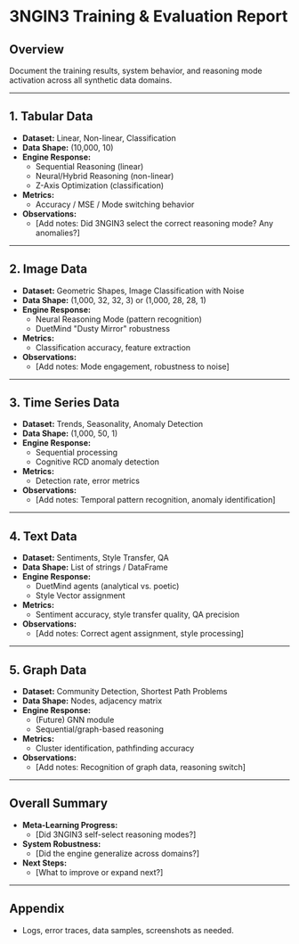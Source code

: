 # 3NGIN3 Training & Evaluation Report

## Overview
Document the training results, system behavior, and reasoning mode activation across all synthetic data domains.

---

## 1. Tabular Data
- **Dataset:** Linear, Non-linear, Classification
- **Data Shape:** (10,000, 10)
- **Engine Response:**  
  - Sequential Reasoning (linear)
  - Neural/Hybrid Reasoning (non-linear)
  - Z-Axis Optimization (classification)
- **Metrics:**  
  - Accuracy / MSE / Mode switching behavior
- **Observations:**  
  - [Add notes: Did 3NGIN3 select the correct reasoning mode? Any anomalies?]

---

## 2. Image Data
- **Dataset:** Geometric Shapes, Image Classification with Noise
- **Data Shape:** (1,000, 32, 32, 3) or (1,000, 28, 28, 1)
- **Engine Response:**  
  - Neural Reasoning Mode (pattern recognition)
  - DuetMind "Dusty Mirror" robustness
- **Metrics:**  
  - Classification accuracy, feature extraction
- **Observations:**  
  - [Add notes: Mode engagement, robustness to noise]

---

## 3. Time Series Data
- **Dataset:** Trends, Seasonality, Anomaly Detection
- **Data Shape:** (1,000, 50, 1)
- **Engine Response:**  
  - Sequential processing
  - Cognitive RCD anomaly detection
- **Metrics:**  
  - Detection rate, error metrics
- **Observations:**  
  - [Add notes: Temporal pattern recognition, anomaly identification]

---

## 4. Text Data
- **Dataset:** Sentiments, Style Transfer, QA
- **Data Shape:** List of strings / DataFrame
- **Engine Response:**  
  - DuetMind agents (analytical vs. poetic)
  - Style Vector assignment
- **Metrics:**  
  - Sentiment accuracy, style transfer quality, QA precision
- **Observations:**  
  - [Add notes: Correct agent assignment, style processing]

---

## 5. Graph Data
- **Dataset:** Community Detection, Shortest Path Problems
- **Data Shape:** Nodes, adjacency matrix
- **Engine Response:**  
  - (Future) GNN module
  - Sequential/graph-based reasoning
- **Metrics:**  
  - Cluster identification, pathfinding accuracy
- **Observations:**  
  - [Add notes: Recognition of graph data, reasoning switch]

---

## Overall Summary
- **Meta-Learning Progress:**  
  - [Did 3NGIN3 self-select reasoning modes?]
- **System Robustness:**  
  - [Did the engine generalize across domains?]
- **Next Steps:**  
  - [What to improve or expand next?]

---

## Appendix
- Logs, error traces, data samples, screenshots as needed.
